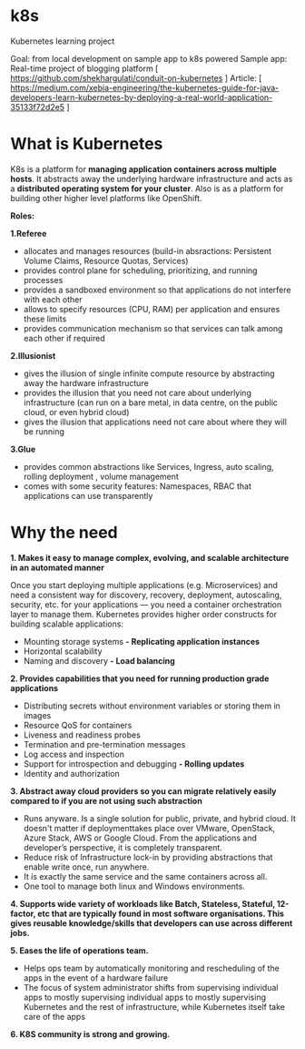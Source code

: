 # k8s
Kubernetes learning project

Goal: from local development on sample app to k8s powered
Sample app: Real-time project of blogging platform [ https://github.com/shekhargulati/conduit-on-kubernetes ]
Article: [ https://medium.com/xebia-engineering/the-kubernetes-guide-for-java-developers-learn-kubernetes-by-deploying-a-real-world-application-35133f72d2e5 ]

# What is Kubernetes
K8s is a platform for **managing application containers across multiple hosts**. It abstracts away the underlying hardware infrastructure and acts as a **distributed operating system for your cluster**.
Also is as a platform for building other higher level platforms like OpenShift.

**Roles:**

**1.Referee**
- allocates and manages resources (build-in absractions: Persistent Volume Claims, Resource Quotas, Services)
- provides control plane for scheduling, prioritizing, and running processes
- provides a sandboxed environment so that applications do not interfere with each other
- allows to specify resources (CPU, RAM) per application and ensures these limits
- provides communication mechanism so that services can talk among each other if required 

**2.Illusionist**
- gives the illusion of single infinite compute resource by abstracting away the hardware infrastructure
- provides the illusion that you need not care about underlying infrastructure (can run on a bare metal, in data centre, on the public cloud, or even hybrid cloud)
- gives the illusion that applications need not care about where they will be running

**3.Glue**
- provides common abstractions like Services, Ingress, auto scaling, rolling deployment , volume management
- comes with some security features: Namespaces, RBAC that applications can use transparently

# Why the need

**1. Makes it easy to manage complex, evolving, and scalable architecture in an automated manner**

Once you start deploying multiple applications (e.g. Microservices) and need a consistent way for discovery, recovery, deployment, autoscaling, security, etc. for your applications — you need a container orchestration layer to manage them.
Kubernetes provides higher order constructs for building scalable applications:
- Mounting storage systems
**- Replicating application instances**
- Horizontal scalability
- Naming and discovery
**- Load balancing**

**2. Provides capabilities that you need for running production grade applications**

- Distributing secrets without environment variables or storing them in images
- Resource QoS for containers
- Liveness and readiness probes
- Termination and pre-termination messages
- Log access and inspection
- Support for introspection and debugging
**- Rolling updates**
- Identity and authorization

**3. Abstract away cloud providers so you can migrate relatively easily compared to if you are not using such abstraction**
- Runs anyware. Is a single solution for public, private, and hybrid cloud. It doesn't matter if deploymenttakes place over VMware, OpenStack, Azure Stack, AWS or Google Cloud. From the applications and developer’s perspective, it is completely transparent.
- Reduce risk of Infrastructure lock-in by providing abstractions that enable write once, run anywhere. 
- It is exactly the same service and the same containers across all.
- One tool to manage both linux and Windows environments.
  
**4. Supports wide variety of workloads like Batch, Stateless, Stateful, 12-factor, etc that are typically found in most software organisations. This gives reusable knowledge/skills that developers can use across different jobs.**

**5. Eases the life of operations team.**
- Helps ops team by automatically monitoring and rescheduling of the apps in the event of a hardware failure
- The focus of system administrator shifts from supervising individual apps to mostly supervising individual apps to mostly supervising Kubernetes and the rest of infrastructure, while Kubernetes itself take care of the apps
  
**6. K8S community is strong and growing.**
